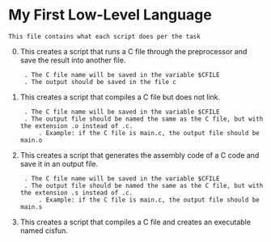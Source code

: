# 		My First Low-Level Language


	This file contains what each script does per the task

0. This creates a script that runs a C file through the preprocessor and save the result into another file.

    	. The C file name will be saved in the variable $CFILE
    	. The output should be saved in the file c

1. This creates a script that compiles a C file but does not link.

    	. The C file name will be saved in the variable $CFILE
    	. The output file should be named the same as the C file, but with the extension .o instead of .c.
        	. Example: if the C file is main.c, the output file should be main.o

2. This creates a script that generates the assembly code of a C code and save it in an output file.

    	. The C file name will be saved in the variable $CFILE
    	. The output file should be named the same as the C file, but with the extension .s instead of .c.
        	. Example: if the C file is main.c, the output file should be main.s

3. This creates a script that compiles a C file and creates an executable named cisfun.
